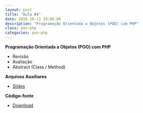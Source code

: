 ```yaml
---
layout: post
title: "Aula #4"
date: 2016-10-13 19:00:00
description: "Programação Orientada a Objetos (POO) com PHP"
class: poo-php
categories: poo-php
---
```


**Programação Orientada a Objetos (POO) com PHP**
- Revisão
- Avaliação
- Abstract (Class / Method)
  
**Arquivos Auxiliares**
- [Slides](http://www.slideshare.net/jrmessias/programao-orientada-a-objetos-poo-com-php)

**Código-fonte**
- [Download](https://www.dropbox.com/s/wxyn41dussjmnkk/conta_aula4.zip?dl=0)